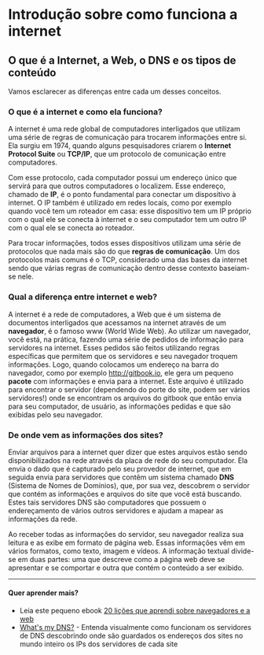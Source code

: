 # Introdução sobre como funciona a internet

## O que é a Internet, a Web, o DNS e os tipos de conteúdo

Vamos esclarecer as diferenças entre cada um desses conceitos.

### O que é a internet e como ela funciona?

A internet é uma rede global de computadores interligados que utilizam uma série de regras de comunicação para trocarem informações entre si. Ela surgiu em 1974, quando alguns pesquisadores criarem o **Internet Protocol Suite** ou **TCP/IP**, que um protocolo de comunicação entre computadores.

Com esse protocolo, cada computador possui um endereço único que servirá para que outros computadores o localizem. Esse endereço, chamado de **IP**, é o ponto fundamental para conectar um dispositivo à internet. O IP também é utilizado em redes locais, como por exemplo quando você tem um roteador em casa: esse dispositivo tem um IP próprio com o qual ele se conecta à internet e o seu computador tem um outro IP com o qual ele se conecta ao roteador.

Para trocar informações, todos esses dispositivos utilizam uma série de protocolos que nada mais são do que **regras de comunicação**. Um dos protocolos mais comuns é o TCP, considerado uma das bases da internet sendo que várias regras de comunicação dentro desse contexto baseiam-se nele.

### Qual a diferença entre internet e web?

A internet é a rede de computadores, a Web que é um sistema de documentos interligados que acessamos na internet através de um **navegador**, é o famoso www (World Wide Web). Ao utilizar um navegador, você está, na prática, fazendo uma série de pedidos de informação para servidores na internet. Esses pedidos são feitos utilizando regras específicas que permitem que os servidores e seu navegador troquem informações. Logo, quando colocamos um endereço na barra do navegador, como por exemplo http://gitbook.io, ele gera um pequeno **pacote** com informações e envia para a internet. Este arquivo é utilizado para encontrar o servidor (dependendo do porte do site, podem ser vários servidores!) onde se encontram os arquivos do gitbook que então envia para seu computador, de usuário, as informações pedidas e que são exibidas pelo seu navegador.

### De onde vem as informações dos sites?

Enviar arquivos para a internet quer dizer que estes arquivos estão sendo disponibilizados na rede através da placa de rede do seu computador. Ela envia o dado que é capturado pelo seu provedor de internet, que em seguida envia para servidores que contêm um sistema chamado **DNS** (Sistema de Nomes de Domínios), que, por sua vez, descobrem o servidor que contém as informações e arquivos do site que você está buscando. Estes tais servidores DNS são computadores que possuem o endereçamento de vários outros servidores e ajudam a mapear as informações da rede.

Ao receber todas as informações do servidor, seu navegador realiza sua leitura e as exibe em formato de página web. Essas informações vêm em vários formatos, como texto, imagem e vídeos. A informação textual divide-se em duas partes: uma que descreve como a página web deve se apresentar e se comportar e outra que contém o conteúdo a ser exibido.

---
#### Quer aprender mais?

- Leia este pequeno ebook [20 lições que aprendi sobre navegadores e a web](http://www.20thingsilearned.com/pt-BR)
- [What's my DNS?](https://www.whatsmydns.net/) - Entenda visualmente como funcionam os servidores de DNS descobrindo onde são guardados os endereços dos sites no mundo inteiro os IPs dos servidores de cada site
